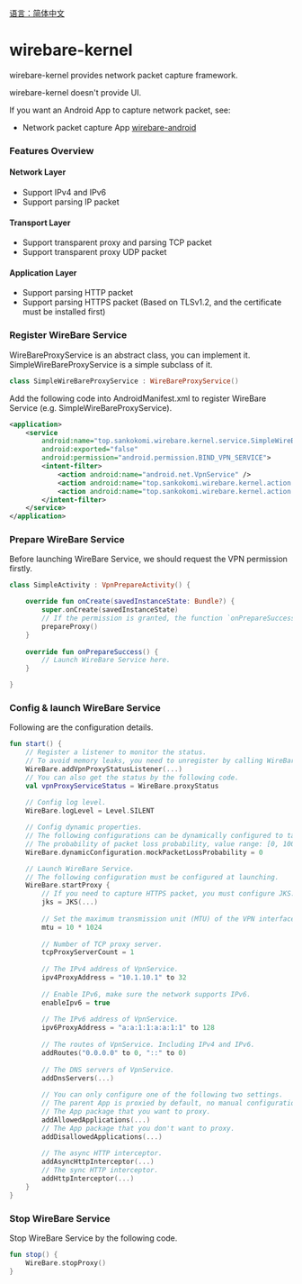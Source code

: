 [语言：简体中文](./README_CN.md)

# wirebare-kernel

wirebare-kernel provides network packet capture framework.

wirebare-kernel doesn't provide UI.



If you want an Android App to capture network packet, see:

- Network packet capture App [wirebare-android](https://github.com/Kokomi7QAQ/wirebare-android)


### Features Overview

#### Network Layer

- Support IPv4 and IPv6
- Support parsing IP packet

#### Transport Layer

- Support transparent proxy and parsing TCP packet
- Support transparent proxy UDP packet

#### Application Layer

- Support parsing HTTP packet
- Support parsing HTTPS packet (Based on TLSv1.2, and the certificate must be installed first)



### Register WireBare Service

WireBareProxyService is an abstract class, you can implement it. SimpleWireBareProxyService is a simple subclass of it.

```kotlin
class SimpleWireBareProxyService : WireBareProxyService()
```



Add the following code into AndroidManifest.xml to register WireBare Service (e.g. SimpleWireBareProxyService).

```xml
<application>
    <service
        android:name="top.sankokomi.wirebare.kernel.service.SimpleWireBareProxyService"
        android:exported="false"
        android:permission="android.permission.BIND_VPN_SERVICE">
        <intent-filter>
            <action android:name="android.net.VpnService" />
            <action android:name="top.sankokomi.wirebare.kernel.action.Start" />
            <action android:name="top.sankokomi.wirebare.kernel.action.Stop" />
        </intent-filter>
    </service>
</application>
```



### Prepare WireBare Service

Before launching WireBare Service, we should request the VPN permission firstly.

```kotlin
class SimpleActivity : VpnPrepareActivity() {

    override fun onCreate(savedInstanceState: Bundle?) {
        super.onCreate(savedInstanceState)
        // If the permission is granted, the function `onPrepareSuccess()` will be callback.
        prepareProxy()
    }
    
    override fun onPrepareSuccess() {
        // Launch WireBare Service here.
    }

}
```



### Config & launch WireBare Service

Following are the configuration details.

```kotlin
fun start() {
    // Register a listener to monitor the status.
    // To avoid memory leaks, you need to unregister by calling WireBare.removeVpnProxyStatusListener(...).
    WireBare.addVpnProxyStatusListener(...)
    // You can also get the status by the following code.
    val vpnProxyServiceStatus = WireBare.proxyStatus
    
    // Config log level.
    WireBare.logLevel = Level.SILENT

    // Config dynamic properties.
    // The following configurations can be dynamically configured to take effect in real time.
    // The probability of packet loss probability, value range: [0, 100]
    WireBare.dynamicConfiguration.mockPacketLossProbability = 0

    // Launch WireBare Service.
    // The following configuration must be configured at launching.
    WireBare.startProxy {
        // If you need to capture HTTPS packet, you must configure JKS.
        jks = JKS(...)
        
        // Set the maximum transmission unit (MTU) of the VPN interface, UNIT：Byte(4096 by default).
        mtu = 10 * 1024
        
        // Number of TCP proxy server.
        tcpProxyServerCount = 1
        
        // The IPv4 address of VpnService.
        ipv4ProxyAddress = "10.1.10.1" to 32
        
        // Enable IPv6, make sure the network supports IPv6.
        enableIpv6 = true
        
        // The IPv6 address of VpnService.
        ipv6ProxyAddress = "a:a:1:1:a:a:1:1" to 128
        
        // The routes of VpnService. Including IPv4 and IPv6.
        addRoutes("0.0.0.0" to 0, "::" to 0)
        
        // The DNS servers of VpnService.
        addDnsServers(...)
        
        // You can only configure one of the following two settings.
        // The parent App is proxied by default, no manual configuration is required.
        // The App package that you want to proxy.
        addAllowedApplications(...)
        // The App package that you don't want to proxy.
        addDisallowedApplications(...)
        
        // The async HTTP interceptor.
        addAsyncHttpInterceptor(...)
        // The sync HTTP interceptor.
        addHttpInterceptor(...)
    }
}
```



### Stop WireBare Service

Stop WireBare Service by the following code.

```kotlin
fun stop() {
    WireBare.stopProxy()
}
```

